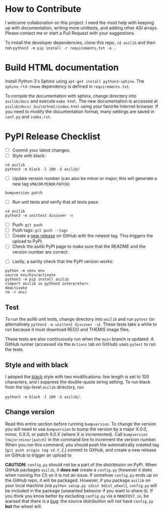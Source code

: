 # How to Contribute
I welcome collaboration on this project. I need the most help with keeping up with documentation, writing more unittests, and adding other ASI arrays. Please contact me or start a Pull Request with your suggestions. 

To install the developer dependencies, clone this repo, `cd asilib` and then run `python3 -m pip install -r requirements.txt -e .`

# Build HTML documentation
Install Python 3's Sphinx using `apt-get install python3-sphinx`. The `sphinx-rtd-theme` dependency is defined in `requirements.txt`.

To compile the documentation with sphinx, change directory into `asilib/docs` and execute `make html`. The new documentation is accessed at `asilib/docs/_build/html/index.html` using your favorite Internet browser. If you need to modify the documentation format, many settings are saved in `conf.py` and `index.rst`.

# PyPI Release Checklist
- [ ] Commit your latest changes:
- [ ] Style with black:
```
cd asilib
python3 -m black -l 100 -S asilib/
```
- [ ] Update version number (can also be minor or major; this will generate a new tag v`MAJOR`.`MINOR`.`PATCH`):
```
bumpversion patch
```
- [ ] Run unit tests and verify that all tests pass:
```
cd asilib
python3 -m unittest discover -v
```
- [ ] Push: `git push`
- [ ] Push tags: `git push --tags`
- [ ] Create a [new release](https://docs.github.com/en/github/administering-a-repository/managing-releases-in-a-repository) on GitHub with the newest tag. This triggers the upload to PyPI.
- [ ] Check the asilib PyPI page to make sure that the README and the version number are correct. 
<!-- TODO: Add instructions to upload to test PyPI -->
- [ ] Lastly, a sanity check that the PyPI version works:
```
python -m venv env
source env/bin/activate
python3 -m pip install asilib
<import asilib in python3 interpreter>
deactivate
rm -r env/
```

## Test
To run the asilib unit tests, change directory into `asilib` and run `pytest` (or alternatively ```python3 -m unittest discover -v```). These tests take a while to run because it must download REGO and THEMIS image files. 

These tests are also continuously run when the `main` branch is updated. A GitHub runner (accessed via the `Actions` tab on GitHub) uses `pytest` to run the tests.

## Style and with black
I adoped the [black](https://pypi.org/project/black/) style with two modifications: line length is set to 100 characters, and I suppress the double-quote string setting. To run black from the top-level `asilib` directory, run 

```python3 -m black -l 100 -S asilib/```.

## Change version
Read this entire section before running `bumpversion`. To change the version you will need to use `bumpversion` to bump the version by a major X.0.0, minor, 0.X.0, or patch 0.0.X (where X is incremented). Call ```bumpversion [major|minor|patch]``` in the command line to increment the version number. When you run this command, you should push the automatically created tag (`git push origin tag vX.Y.Z`,) commit to GitHub, and create a new release on GitHub to trigger an upload to 

__CAUTION:__ `config.py` should not be a part of the distribtuion on PyPI. When GitHub packages `asilib`, it __does not__ create a `config.py` (however it does when running the CI) so it is not an issue. If somehow `config.py` ends up on the GitHub repo, it will be packaged. However, if you package `asilib` on your local machine (via ```python setup.py sdist bdist_wheel```), `config.py` will be included in the package (unwanted behavior if you want to share it). If you think you know better by excluding `config.py` via a `MANIFEST.in`, be warned that there is a [bug](https://github.com/pypa/setuptools/issues/511): the source distribution will not have `config.py` __but__ the wheel will.